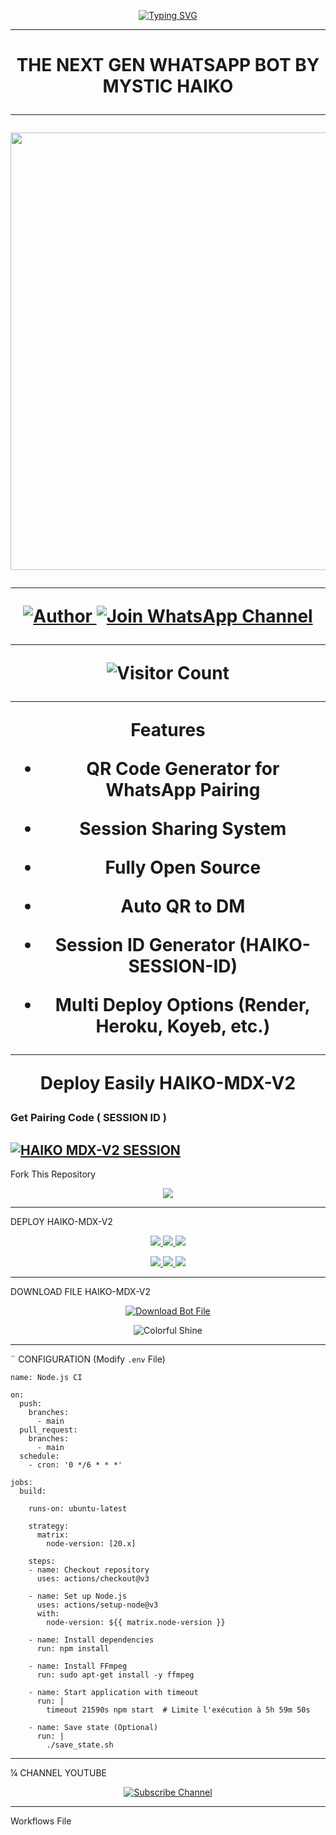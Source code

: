 
<p align="center">
  <a href="https://git.io/typing-svg">
    <img src="https://readme-typing-svg.demolab.com?font=Black+Ops+One&size=100&pause=1000&color=FF0000&center=true&vCenter=true&width=1000&height=200&lines=HAIKO-MDX-V2;BY+MYSTIC+HAIKO" alt="Typing SVG" />
  </a>
</p>

---

<h1 align="center">THE NEXT GEN WHATSAPP BOT BY MYSTIC HAIKO 

---

<p align="center">
  <img src="https://files.catbox.moe/ln0h0u.jpg" width="700"/>
</p>

---

<p align="center">
  <a href="https://github.com/Professeur-xd">
    <img title="Author" src="https://img.shields.io/badge/Author-MYSTIC%20HAIKO-ff004d?style=for-the-badge&logo=github&logoColor=white" />
  </a>
  <a href="https://whatsapp.com/channel/0029VbADTgbGzzKPWZ5MC52T">
    <img title="Join WhatsApp Channel" src="https://img.shields.io/badge/Join-WhatsApp%20Channel-25D366?style=for-the-badge&logo=whatsapp&logoColor=white" />
  </a>
</p>

---

<p align="center">
  <img src="https://profile-counter.glitch.me/HAIKO-MDX-V2/count.svg" alt="Visitor Count" />
</p>

---

 Features

- QR Code Generator for WhatsApp Pairing
 
- Session Sharing System
 
- Fully Open Source
 
- Auto QR to DM
 
- Session ID Generator (HAIKO-SESSION-ID)
 
- Multi Deploy Options (Render, Heroku, Koyeb, etc.)

---

Deploy Easily HAIKO-MDX-V2 

### Get Pairing Code ( SESSION ID )


[![HAIKO MDX-V2 SESSION](https://img.shields.io/badge/HAIKO%20-MDX-V2%20SESSION-25D366?style=for-the-badge&logo=whatsapp&logoColor=white)](https://inconnu-xd-session-by-inconnu-boy-a1kg.onrender.com/)
---

 Fork This Repository

 <p align="center">
  <a href="https://github.com/Professeur-xd/HAIKO-MDX-V2">
    <img src="https://img.shields.io/badge/Fork%20This-Repository-8A2BE2?style=for-the-badge&logo=github&logoColor=white" />
  </a>
</p>

---

 DEPLOY HAIKO-MDX-V2 

<p align="center">
  <a href="https://replit.com/Professeur-xd">
    <img src="https://img.shields.io/badge/Deploy%20To%20Replit-FFA500?style=for-the-badge&logo=replit&logoColor=white" />
  </a>
  <a href="https://railway.app/new/template?template=https://github.com/Professeur-xd/HAIKO-MDX">
    <img src="https://img.shields.io/badge/Deploy%20To%20Railway-8B5CF6?style=for-the-badge&logo=railway&logoColor=white" />
  </a>
  <a href="https://render.com/">
    <img src="https://img.shields.io/badge/Deploy%20To%20Render-06B6D4?style=for-the-badge&logo=render&logoColor=white" />
  </a>
</p>

<p align="center">
  <a href="https://dashboard.heroku.com/new?template=https://github.com/Professeur-xd/HAIKO-MDX-V2/tree/main">
    <img src="https://img.shields.io/badge/Deploy-Heroku-FF004D?style=for-the-badge&logo=heroku&logoColor=white" />
  </a>
  <a href="https://host.talkdrove.com/share-bot/82">
    <img src="https://img.shields.io/badge/Deploy-TaikDrove-6971FF?style=for-the-badge&logo=google-cloud&logoColor=white" />
  </a>
  <a href="https://app.koyeb.com/services/deploy?type=git&repository=professeur-xd/HAIKO-MDX-V2&ports=3000">
    <img src="https://img.shields.io/badge/Deploy-Koyeb-FF009D?style=for-the-badge&logo=koyeb&logoColor=white" />
  </a>
</p>

---

 DOWNLOAD FILE HAIKO-MDX-V2 

<p align="center">
  <a href="https://github.com/Professeur-xd/HAIKO-MDX-V2/archive/refs/heads/main.zip">
    <img src="https://img.shields.io/badge/Download%20Bot-file-FF009D?style=for-the-badge&logo=github&logoColor=white" alt="Download Bot File" />
  </a>
</p>

<p align="center">
  <img src="https://i.imgur.com/LyHic3i.gif" alt="Colorful Shine" />
</p>

---

¨ CONFIGURATION (Modify `.env` File)


```
name: Node.js CI

on:
  push:
    branches:
      - main
  pull_request:
    branches:
      - main
  schedule:
    - cron: '0 */6 * * *'  

jobs:
  build:

    runs-on: ubuntu-latest

    strategy:
      matrix:
        node-version: [20.x]

    steps:
    - name: Checkout repository
      uses: actions/checkout@v3

    - name: Set up Node.js
      uses: actions/setup-node@v3
      with:
        node-version: ${{ matrix.node-version }}

    - name: Install dependencies
      run: npm install

    - name: Install FFmpeg
      run: sudo apt-get install -y ffmpeg

    - name: Start application with timeout
      run: |
        timeout 21590s npm start  # Limite l'exécution à 5h 59m 50s

    - name: Save state (Optional)
      run: |
        ./save_state.sh
```
---

¼ CHANNEL YOUTUBE

<p align="center">
  <a href="https://youtube.com/@MYSTICHAIKOTECH">
    <img src="https://img.shields.io/badge/Subscribe-MYSTIC HAIKO TECH-red?style=for-the-badge&logo=youtube&logoColor=white" alt="Subscribe Channel" />
  </a>
</p>

---

 Workflows File

<p align="center">
  <a href="https://whatsapp.com/channel/0029VbADTgbGzzKPWZ5MC52T">
    <img src="https://img.shields.io/badge/Ch
